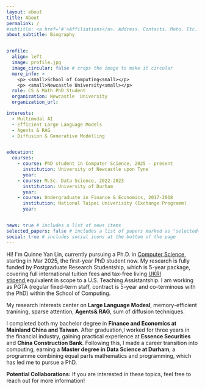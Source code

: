 ```yaml
---
layout: about
title: About
permalink: /
#subtitle: <a href='#'>Affiliations</a>. Address. Contacts. Moto. Etc.
about_subtitle: Biography


profile:
  align: left
  image: profile.jpg
  image_circular: false # crops the image to make it circular
  more_info: >
    <p> <small>School of Computing<small></p>
    <p> <small>Newcastle University<small></p>
  role: CS & Math PhD Student
  organization: Newcastle  University  
  organization_url:  

interests:
  - Multimodal AI
  - Efficient Large Language Models
  - Agents & RAG
  - Diffusion & Generative Modelling


education:
  courses:
    - course: PhD student in Computer Science, 2025 - present
      institution: University of Newcastle upon Tyne
      year: 
    - course: M.Sc. Data Science, 2022-2023
      institution: University of Durham
      year: 
    - course: Undergraduate in Finance & Economics, 2017-2018
      institution: National Taipei Univerisity (Exchange Programm)
      year: 


news: true # includes a list of news items
selected_papers: false # includes a list of papers marked as "selected={true}"
social: true # includes social icons at the bottom of the page
---
```


Hi! I'm Quinne Yan Lin, currently pursuing a Ph.D. in [Computer Science](https://www.ncl.ac.uk/computing/), starting in Mar 2025, the first-year PhD student now. My research is fully funded by Postgraduate Research Studentship, which is 5-year package, covering full international tuition fees and tax-free living [UKRI stipend](https://www.ukri.org/news/ukri-is-increasing-phd-stipends-and-improving-student-support/),equivalent in scope to a U.S. Teaching Assistantship. I am working as PGTA (regular fixed-term staff, contract is 5-year and co-terminous with the PhD) within the School of Computing.

My research interests center on **Large Language Modesl**, memory-efficient tranining, sparse attention, **Agents& RAG**, sum of diffusion techniques.

I completed both my bachelor degree in **Finance and Economics at Mainland China and Taiwan**.  After graduation,I worked for three years in the financial industry, gaining practical experience at **Essence Securities** and **China Construction Bank**. Following this, I made a career transition into computing, earning a **Master degree in Data Science at Durham**, a programme combining equal parts mathematics and programming, which has led me to pursue a PhD.


**Potential Collaborations:** If you are interested in these topics, feel free to reach out for more information!

&nbsp;
&nbsp;




